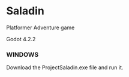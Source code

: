 # Saladin
Platformer Adventure game

Godot 4.2.2

### WINDOWS ###
Download the ProjectSaladin.exe file and run it.
